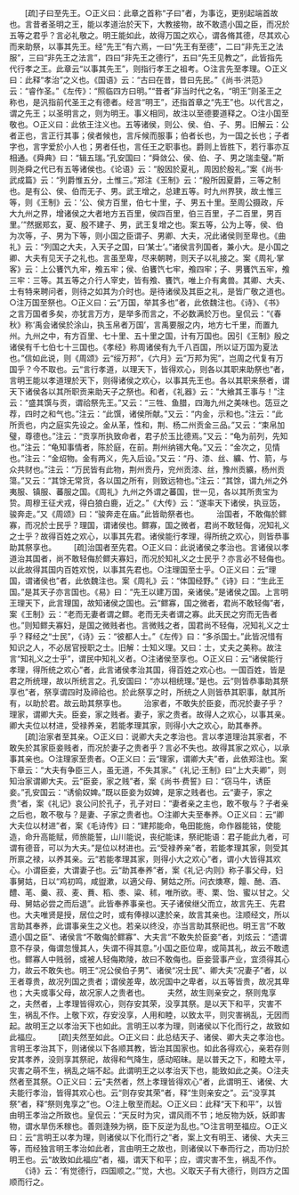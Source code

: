 <!-- { "loadSidebar": true } -->
　　[疏]子曰至先王。○正义曰：此章之首称“子曰”者，为事讫，更别起端首故也。言昔者圣明之王，能以孝道治於天下，大教接物，故不敢遗小国之臣，而况於五等之君乎？言必礼敬之。明王能如此，故得万国之欢心，谓各脩其德，尽其欢心而来助祭，以事其先王。经“先王”有六焉，一曰“先王有至德”，二曰“非先王之法服”，三曰“非先王之法言”，四曰“非先王之德行”，五曰“先王见教之”，此皆指先代行孝之王。此章云“以事其先王”，则指行孝王之祖考。○注言先至孝理。○正义曰：此释“孝治”之义也。《国语》云：“古曰在昔，昔曰先民。”《尚书·洪范》云：“睿作圣。”《左传》：“照临四方曰明。”“昔者”非当时代之名，“明王”则圣王之称也，是汎指前代圣王之有德者。经言“明王”，还指首章之“先王”也。以代言之，谓之先王；以圣明言之，则为明王。事义相同，故注以至德要道释之。○注小国至敬也。○正义曰：此依王注义也。五等诸侯，则公、侯、伯、子、男。旧解云：公者正也，言正行其事；侯者候也，言斥候而服事；伯者长也，为一国之长也；子者字也，言字爱於小人也；男者任也，言任王之职事也。爵则上皆胜下，若行事亦互相通。《舜典》曰：“辑五瑞。”孔安国曰：“舜敛公、侯、伯、子、男之瑞圭璧。”斯则尧舜之代已有五等诸侯也。《论语》云：“殷因於夏礼，周因於殷礼。”案《尚书·武成篇》云：“列爵惟五分，土惟三。”郑注《王制》云：“殷所因夏爵，三等之制也。是有公、侯、伯而无子、男。武王增之，总建五等。时九州界狭，故土惟三等，则《王制》云：‘公、侯方百里，伯七十里，子、男五十里。至周公摄政，斥大九州之界，增诸侯之大者地方五百里，侯四百里，伯三百里，子二百里，男百里。’”然据郑玄，夏、殷不建子、男，武王复增之也。案五等，公为上等，侯、伯为次等，子、男为下等，则小国之臣谓子、男卿、大夫，况此诸侯则至卑也。《曲礼》云：“列国之大夫，入天子之国，曰‘某士’。”诸侯言列国者，兼小大。是小国之卿、大夫有见天子之礼也。言虽至卑，尽来朝聘，则天子以礼接之。案《周礼·掌客》云：上公饔饩九牢，飧五牢；侯、伯饔饩七牢，飧四牢；子、男饔饩五牢，飧三牢：三等。其五等之介行人宰史，皆有飧、饔饩，唯上介有禽兽。其卿、大夫、士有特来聘问者，则待之如其为介时也。是待诸侯及其臣之礼，是皆广敬之道也。○注万国至祭也。○正义曰：云“万国，举其多也”者，此依魏注也。《诗》、《书》之言万国者多矣，亦犹言万方，是举多而言之，不必数满於万也。皇侃云：“《春秋》称‘禹会诸侯於涂山，执玉帛者万国’，言禹要服之内，地方七千里，而置九州。九州之中，有方百里、七十里、五十里之国，计有万国也。因引《王制》殷之诸侯有千七伯七十三国也。《孝经》称周诸侯有九千八百国，所以证万国为夏法也。”信如此说，则《周颂》云“绥万邦”，《六月》云“万邦为宪”，岂周之代复有万国乎？今不取也。云“言行孝道，以理天下，皆得欢心，则各以其职来助祭也”者，言明王能以孝道理於天下，则得诸侯之欢心，以事其先王也。各以其职来祭者，谓天下诸侯各以其所职贡来助天子之祭也。和者，《礼器》云：“大飨其王事与！”注云：“盛其馔与贡，谓祫祭先王。”又云：“三牲、鱼腊，四海九州之美味也。笾豆之荐，四时之和气也。”注云：“此馔，诸侯所献。”又云：“内金，示和也。”注云：“此所贡也，内之庭实先设之。金从革，性和，荆、杨二州贡金三品。”又云：“束帛加璧，尊德也。”注云：“贡享所执致命者，君子於玉比德焉。”又云：“龟为前列，先知也。”注云：“龟知事情者，陈於庭，在前。荆州纳锡大龟。”又云：“金次之，见情也。”注云：“金炤物。金有两义，先入后设。”又云：“丹、漆、丝、纊、竹、箭，与众共财也。”注云：“万民皆有此物，荆州贡丹，兖州贡漆、丝，豫州贡纊，杨州贡簜。”又云：“其馀无常货，各以国之所有，则致远物也。”注云：“其馀，谓九州之外夷服、镇服、蕃服之国。《周礼》九州之外谓之蕃国，世一见，各以其所贵宝为贽。周穆王征犬戎，得白狼白鹿，近之。”《大传》云：“遂率天下诸侯，执豆笾，骏奔走。”又《周颂》曰：“骏奔走在庙。”此皆助祭者也。
　　治国者，不敢侮於鳏寡，而况於士民乎？理国，谓诸侯也。鳏寡，国之微者，君尚不敢轻侮，况知礼义之士乎？故得百姓之欢心，以事其先君。诸侯能行孝理，得所统之欢心，则皆恭事助其祭享也。
　　[疏]治国者至先君。○正义曰：此说诸侯之孝治也。言诸侯以孝道治其国者，尚不敢轻侮於鳏夫寡妇，而况於知礼义之士民乎？亦言必不轻侮也。以此故得其国内百姓欢悦，以事其先君也。○注理国至士乎。○正义曰：云“理国，谓诸侯也”者，此依魏注也。案《周礼》云：“体国经野。”《诗》曰：“生此王国。”是其天子亦言国也。《易》曰：“先王以建万国，亲诸侯。”是诸侯之国。上言明王理天下，此言理国，故知诸侯之国也。云“鳏寡，国之微者，君尚不敢轻侮”者，案《王制》云：“老而无妻者谓之鳏。老而无夫者谓之寡。此天民之穷而无告者也。”则知鳏夫寡妇，是国之微贱者也。言微贱之者，国君尚不轻侮，况知礼义之士乎？释经之“士民”，《诗》云：“彼都人士。”《左传》曰：“多杀国士。”此皆况惜有知识之人，不必居官授职之士。旧解：士知义理。又曰：士，丈夫之美称。故注言“知礼义之士乎”，谓民中知礼义者。○注诸侯至享也。○正义曰：云“诸侯能行孝理，得所统之欢心”者，此言诸侯孝治其国，得百姓之欢心也。一国百姓，皆是君之所统理，故以所统言之。孔安国曰：“亦以相统理。”是也。云“则皆恭事助其祭享也”者，祭享谓四时及禘祫也。於此祭享之时，所统之人则皆恭其职事，献其所有，以助於君。故云助其祭享也。
　　治家者，不敢失於臣妾，而况於妻子乎？理家，谓卿大夫。臣妾，家之贱者。妻子，家之贵者。故得人之欢心，以事其亲。卿大夫位以材进，受禄养亲，若能孝理其家，则得小大之欢心，助其奉养。
　　[疏]治家者至其亲。○正义曰：说卿大夫之孝治也。言以孝道理治其家者，不敢失於其家臣妾贱者，而况於妻子之贵者乎？言必不失也。故得其家之欢心，以承事其亲也。○注理家至贵者。○正义曰：云“理家，谓卿大夫”者，此依郑注也。案下章云：“大夫有争臣三人，虽无道，不失其家。”《礼记·王制》曰“上大夫卿”，则知治家谓卿大夫。云“臣妾，家之贱”者，案《尚书·费誓》曰：“窃马牛，诱臣妾。”孔安国云：“诱偷奴婢。”既以臣妾为奴婢，是家之贱者也。云“妻子，家之贵”者，案《礼记》哀公问於孔子，孔子对曰：“妻者亲之主也，敢不敬与？子者亲之后也，敢不敬与？是妻、子家之贵者也。○注卿大夫至奉养。○正义曰：云“卿大夫位以材进”者，案《毛诗传》曰：“建邦能命，龟田能施，命作器能铭，使能造，命升高能赋，师旅能誓，山川能说，丧纪能诔，祭祀能语：君子能此九者，可谓有德音，可以为大夫。”是位以材进也。云“受禄养亲”者，若能孝理其家，则受其所禀之禄，以养其亲。云“若能孝理其家，则得小大之欢心”者，谓小大皆得其欢心。小谓臣妾，大谓妻子也。云“助其奉养”者，案《礼记·内则》称子事父母，妇事舅姑，日以“鸡初鸣，咸盥漱，以適父母、舅姑之所。问衣燠寒，饘、酏、酒、醴、芼、羹、菽、麦、蕡、稻、黍、粱、秫，唯所欲。枣、栗、饴、蜜以甘之。父母、舅姑必尝之而后退”。此皆奉养事亲也。天子诸侯继父而立，故言先王、先君也。大夫唯贤是授，居位之时，或有俸禄以逮於亲，故言其亲也。注顺经文，所以言助其奉养，此谓事亲生之义也。若亲以终没，亦当言助其祭祀也。明王言“不敢遗小国之臣”、诸侯言“不敢侮於鳏寡”、大夫言“不敢失於臣妾”者，刘炫云：“遗谓意不存录，侮谓忽慢其人，失谓不得其意。”小国之臣位卑，或简其礼，故云不敢遗也。鳏寡人中贱弱，或被人轻侮欺陵，故曰不敢侮也。臣妾营事产业，宜须得其心力，故云不敢失也。明王“况公侯伯子男”、诸侯“况士民”、卿大夫“况妻子”者，以王者尊贵，故况列国之贵者；谓侯差卑，故况国中之卑者，以五等皆贵，故况其卑也；大夫或事父母，故况家人之贵者也。
　　夫然，故生则亲安之，祭则鬼享之，夫然者，上孝理皆得欢心，则存安其荣，没享其祭。是以天下和平，灾害不生，祸乱不作。上敬下欢，存安没享，人用和睦，以致太平，则灾害祸乱，无因而起。故明王之以孝治天下也如此。言明王以孝为理，则诸侯以下化而行之，故致如此福应。
　　[疏]夫然至如此。○正义曰：此总结天子、诸侯、卿大夫之孝治也。言明王孝治其下，则诸侯以下各顺其教，皆治其国家也。如此各得欢心，亲若存则安其孝养，没则享其祭祀，故得和气降生，感动昭昧。是以普天之下，和睦太平，灾害之萌不生，祸乱之端不起。此谓明王之以孝治天下也，能致如此之美。○注夫然者至其祭。○正义曰：云“夫然者，然上孝理皆得欢心”者，此谓明王、诸侯、大夫能行孝治，皆得其欢心也。云“则存安其荣”者，释“生则亲安之”。云“没享其祭”者，释“祭则鬼享之”也。○注上敬至而起。○正义曰：此释“天下和平”，以皆由明王孝治之所致也。皇侃云：“天反时为灾，谓风雨不节；地反物为妖，妖即害物，谓水旱伤禾稼也。善则逢殃为祸，臣下反逆为乱也。”○注言明至福应。○正义曰：云“言明王以孝为理，则诸侯以下化而行之”者，案上文有明王、诸侯、大夫三等，而经独言明王孝治如此者，言由明王之故也，则诸侯以下奉而行之，而功归於明王也。云“故致如此福应”者，福，谓天下和平；应，谓灾害不生，祸乱不作。
　　《诗》云：‘有觉德行，四国顺之。’”觉，大也。义取天子有大德行，则四方之国顺而行之。

